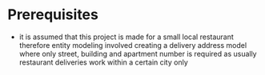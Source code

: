 # Prerequisites
* it is assumed that this project is made for a small local restaurant
therefore entity modeling involved creating a delivery address model
where only street, building and apartment number is required as usually
restaurant deliveries work within a certain city only